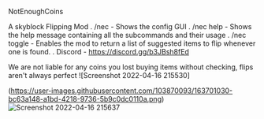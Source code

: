 NotEnoughCoins

A skyblock Flipping Mod
 . /nec - Shows the config GUI
 . /nec help - Shows the help message containing all the subcommands and their usage
 . /nec toggle - Enables the mod to return a list of suggested items to flip whenever one is found.
 . Discord - https://discord.gg/b3JBsh8fEd

We are not liable for any coins you lost buying items 
without checking, flips aren't always perfect
![Screenshot 2022-04-16 215530]

(https://user-images.githubusercontent.com/103870093/163701030-bc63a148-a1bd-4218-9736-5b9c0dc0110a.png)
![Screenshot 2022-04-16 215637](https://user-images.githubusercontent.com/103870093/163701053-642c14dd-aaca-42c2-aebf-8127db294259.png)
